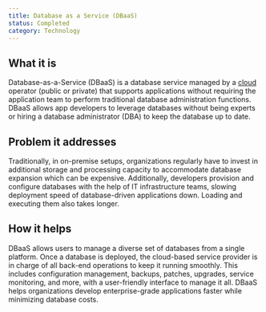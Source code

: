 ```yaml
---
title: Database as a Service (DBaaS)
status: Completed
category: Technology
---
```


## What it is

Database-as-a-Service (DBaaS) is a database service managed by a [cloud](https://glossary.cncf.io/cloud_computing/) operator (public or private) that supports applications without requiring the application team to perform traditional database administration functions. DBaaS allows app developers to leverage databases without being experts or hiring a database administrator (DBA) to keep the database up to date.

## Problem it addresses 

Traditionally, in on-premise setups, organizations regularly have to invest in additional storage and processing capacity to accommodate database expansion which can be expensive. Additionally, developers provision and configure databases with the help of IT infrastructure teams, slowing deployment speed of database-driven applications down. Loading and executing them also takes longer.

## How it helps

DBaaS allows users to manage a diverse set of databases from a single platform. Once a database is deployed, the cloud-based service provider is in charge of all back-end operations to keep it running smoothly. This includes configuration management, backups, patches, upgrades, service monitoring, and more, with a user-friendly interface to manage it all. DBaaS helps organizations develop enterprise-grade applications faster while minimizing database costs.
